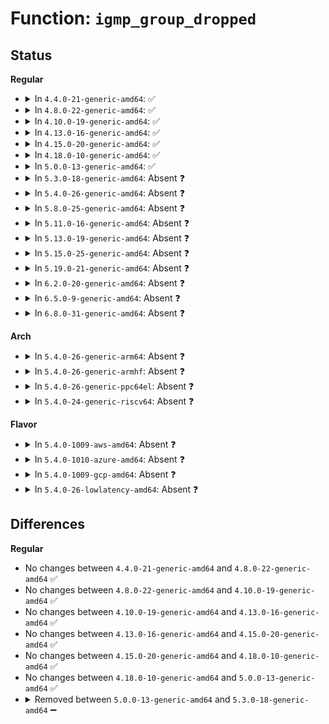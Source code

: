 # Function: <code>igmp_group_dropped</code>

## Status
<b>Regular</b>
<ul>
<li>
<details>
<summary>In <code>4.4.0-21-generic-amd64</code>: ✅</summary>

```c
void igmp_group_dropped(struct ip_mc_list * im)
```

```json
{
  "name": "igmp_group_dropped",
  "collision_type": "Unique Static",
  "inline_type": "No",
  "funcs": [
    {
      "addr": 18446744071586804640,
      "name": "igmp_group_dropped",
      "external": false,
      "loc": "net/ipv4/igmp.c:1186",
      "file": "net/ipv4/igmp.c",
      "inline": "seen, unknown",
      "caller_inline": [],
      "caller_func": [
        "net/ipv4/igmp.c:ip_mc_dec_group",
        "net/ipv4/igmp.c:ip_mc_unmap",
        "net/ipv4/igmp.c:ip_mc_down"
      ]
    }
  ],
  "symbols": [
    {
      "addr": 18446744071586804640,
      "name": "igmp_group_dropped",
      "section": ".text",
      "bind": "STB_LOCAL",
      "size": 594
    }
  ]
}
```
</details>
</li>
<li>
<details>
<summary>In <code>4.8.0-22-generic-amd64</code>: ✅</summary>

```c
void igmp_group_dropped(struct ip_mc_list * im)
```

```json
{
  "name": "igmp_group_dropped",
  "collision_type": "Unique Static",
  "inline_type": "No",
  "funcs": [
    {
      "addr": 18446744071587252960,
      "name": "igmp_group_dropped",
      "external": false,
      "loc": "net/ipv4/igmp.c:1185",
      "file": "net/ipv4/igmp.c",
      "inline": "seen, unknown",
      "caller_inline": [],
      "caller_func": [
        "net/ipv4/igmp.c:ip_mc_down",
        "net/ipv4/igmp.c:ip_mc_unmap",
        "net/ipv4/igmp.c:ip_mc_dec_group"
      ]
    }
  ],
  "symbols": [
    {
      "addr": 18446744071587252960,
      "name": "igmp_group_dropped",
      "section": ".text",
      "bind": "STB_LOCAL",
      "size": 616
    }
  ]
}
```
</details>
</li>
<li>
<details>
<summary>In <code>4.10.0-19-generic-amd64</code>: ✅</summary>

```c
void igmp_group_dropped(struct ip_mc_list * im)
```

```json
{
  "name": "igmp_group_dropped",
  "collision_type": "Unique Static",
  "inline_type": "No",
  "funcs": [
    {
      "addr": 18446744071587453616,
      "name": "igmp_group_dropped",
      "external": false,
      "loc": "net/ipv4/igmp.c:1216",
      "file": "net/ipv4/igmp.c",
      "inline": "seen, unknown",
      "caller_inline": [],
      "caller_func": [
        "net/ipv4/igmp.c:ip_mc_down",
        "net/ipv4/igmp.c:ip_mc_unmap",
        "net/ipv4/igmp.c:ip_mc_dec_group"
      ]
    }
  ],
  "symbols": [
    {
      "addr": 18446744071587453616,
      "name": "igmp_group_dropped",
      "section": ".text",
      "bind": "STB_LOCAL",
      "size": 616
    }
  ]
}
```
</details>
</li>
<li>
<details>
<summary>In <code>4.13.0-16-generic-amd64</code>: ✅</summary>

```c
void igmp_group_dropped(struct ip_mc_list * im)
```

```json
{
  "name": "igmp_group_dropped",
  "collision_type": "Unique Static",
  "inline_type": "No",
  "funcs": [
    {
      "addr": 18446744071587590128,
      "name": "igmp_group_dropped",
      "external": false,
      "loc": "net/ipv4/igmp.c:1225",
      "file": "net/ipv4/igmp.c",
      "inline": "seen, unknown",
      "caller_inline": [],
      "caller_func": [
        "net/ipv4/igmp.c:ip_mc_down",
        "net/ipv4/igmp.c:ip_mc_unmap",
        "net/ipv4/igmp.c:ip_mc_dec_group"
      ]
    }
  ],
  "symbols": [
    {
      "addr": 18446744071587590128,
      "name": "igmp_group_dropped",
      "section": ".text",
      "bind": "STB_LOCAL",
      "size": 586
    }
  ]
}
```
</details>
</li>
<li>
<details>
<summary>In <code>4.15.0-20-generic-amd64</code>: ✅</summary>

```c
void igmp_group_dropped(struct ip_mc_list * im)
```

```json
{
  "name": "igmp_group_dropped",
  "collision_type": "Unique Static",
  "inline_type": "No",
  "funcs": [
    {
      "addr": 18446744071588114080,
      "name": "igmp_group_dropped",
      "external": false,
      "loc": "net/ipv4/igmp.c:1253",
      "file": "net/ipv4/igmp.c",
      "inline": "seen, unknown",
      "caller_inline": [],
      "caller_func": [
        "net/ipv4/igmp.c:ip_mc_down",
        "net/ipv4/igmp.c:ip_mc_unmap",
        "net/ipv4/igmp.c:ip_mc_dec_group"
      ]
    }
  ],
  "symbols": [
    {
      "addr": 18446744071588114080,
      "name": "igmp_group_dropped",
      "section": ".text",
      "bind": "STB_LOCAL",
      "size": 586
    }
  ]
}
```
</details>
</li>
<li>
<details>
<summary>In <code>4.18.0-10-generic-amd64</code>: ✅</summary>

```c
void igmp_group_dropped(struct ip_mc_list * im)
```

```json
{
  "name": "igmp_group_dropped",
  "collision_type": "Unique Static",
  "inline_type": "No",
  "funcs": [
    {
      "addr": 18446744071588468704,
      "name": "igmp_group_dropped",
      "external": false,
      "loc": "net/ipv4/igmp.c:1253",
      "file": "net/ipv4/igmp.c",
      "inline": "seen, unknown",
      "caller_inline": [],
      "caller_func": [
        "net/ipv4/igmp.c:ip_mc_down",
        "net/ipv4/igmp.c:ip_mc_unmap",
        "net/ipv4/igmp.c:ip_mc_dec_group"
      ]
    }
  ],
  "symbols": [
    {
      "addr": 18446744071588468704,
      "name": "igmp_group_dropped",
      "section": ".text",
      "bind": "STB_LOCAL",
      "size": 603
    }
  ]
}
```
</details>
</li>
<li>
<details>
<summary>In <code>5.0.0-13-generic-amd64</code>: ✅</summary>

```c
void igmp_group_dropped(struct ip_mc_list * im)
```

```json
{
  "name": "igmp_group_dropped",
  "collision_type": "Unique Static",
  "inline_type": "No",
  "funcs": [
    {
      "addr": 18446744071588662672,
      "name": "igmp_group_dropped",
      "external": false,
      "loc": "net/ipv4/igmp.c:1264",
      "file": "net/ipv4/igmp.c",
      "inline": "seen, unknown",
      "caller_inline": [],
      "caller_func": [
        "net/ipv4/igmp.c:ip_mc_down",
        "net/ipv4/igmp.c:ip_mc_unmap",
        "net/ipv4/igmp.c:ip_mc_dec_group"
      ]
    }
  ],
  "symbols": [
    {
      "addr": 18446744071588662672,
      "name": "igmp_group_dropped",
      "section": ".text",
      "bind": "STB_LOCAL",
      "size": 603
    }
  ]
}
```
</details>
</li>
<li>
<details>
<summary>In <code>5.3.0-18-generic-amd64</code>: Absent ❓</summary>

```json
{
  "name": "igmp_group_dropped",
  "collision_type": "Unique Static",
  "inline_type": "Full",
  "funcs": [
    {
      "addr": 18446744071589083158,
      "name": "igmp_group_dropped",
      "external": false,
      "loc": "net/ipv4/igmp.c:1316",
      "file": "net/ipv4/igmp.c",
      "inline": "not declared, inlined",
      "caller_inline": [
        "net/ipv4/igmp.c:ip_mc_down",
        "net/ipv4/igmp.c:ip_mc_unmap"
      ],
      "caller_func": []
    }
  ],
  "symbols": []
}
```
</details>
</li>
<li>
<details>
<summary>In <code>5.4.0-26-generic-amd64</code>: Absent ❓</summary>

```json
{
  "name": "igmp_group_dropped",
  "collision_type": "Unique Static",
  "inline_type": "Full",
  "funcs": [
    {
      "addr": 18446744071589307318,
      "name": "igmp_group_dropped",
      "external": false,
      "loc": "net/ipv4/igmp.c:1316",
      "file": "net/ipv4/igmp.c",
      "inline": "not declared, inlined",
      "caller_inline": [
        "net/ipv4/igmp.c:ip_mc_down",
        "net/ipv4/igmp.c:ip_mc_unmap"
      ],
      "caller_func": []
    }
  ],
  "symbols": []
}
```
</details>
</li>
<li>
<details>
<summary>In <code>5.8.0-25-generic-amd64</code>: Absent ❓</summary>

```json
{
  "name": "igmp_group_dropped",
  "collision_type": "Unique Static",
  "inline_type": "Full",
  "funcs": [
    {
      "addr": 18446744071590284454,
      "name": "igmp_group_dropped",
      "external": false,
      "loc": "net/ipv4/igmp.c:1314",
      "file": "net/ipv4/igmp.c",
      "inline": "not declared, inlined",
      "caller_inline": [
        "net/ipv4/igmp.c:ip_mc_down",
        "net/ipv4/igmp.c:ip_mc_unmap"
      ],
      "caller_func": []
    }
  ],
  "symbols": []
}
```
</details>
</li>
<li>
<details>
<summary>In <code>5.11.0-16-generic-amd64</code>: Absent ❓</summary>

```json
{
  "name": "igmp_group_dropped",
  "collision_type": "Unique Static",
  "inline_type": "Full",
  "funcs": [
    {
      "addr": 18446744071590337462,
      "name": "igmp_group_dropped",
      "external": false,
      "loc": "net/ipv4/igmp.c:1314",
      "file": "net/ipv4/igmp.c",
      "inline": "not declared, inlined",
      "caller_inline": [
        "net/ipv4/igmp.c:ip_mc_down",
        "net/ipv4/igmp.c:ip_mc_unmap"
      ],
      "caller_func": []
    }
  ],
  "symbols": []
}
```
</details>
</li>
<li>
<details>
<summary>In <code>5.13.0-19-generic-amd64</code>: Absent ❓</summary>

```json
{
  "name": "igmp_group_dropped",
  "collision_type": "Unique Static",
  "inline_type": "Full",
  "funcs": [
    {
      "addr": 18446744071590253318,
      "name": "igmp_group_dropped",
      "external": false,
      "loc": "net/ipv4/igmp.c:1321",
      "file": "net/ipv4/igmp.c",
      "inline": "not declared, inlined",
      "caller_inline": [
        "net/ipv4/igmp.c:ip_mc_down",
        "net/ipv4/igmp.c:ip_mc_unmap"
      ],
      "caller_func": []
    }
  ],
  "symbols": []
}
```
</details>
</li>
<li>
<details>
<summary>In <code>5.15.0-25-generic-amd64</code>: Absent ❓</summary>

```json
{
  "name": "igmp_group_dropped",
  "collision_type": "Unique Static",
  "inline_type": "Full",
  "funcs": [
    {
      "addr": 18446744071591037382,
      "name": "igmp_group_dropped",
      "external": false,
      "loc": "net/ipv4/igmp.c:1321",
      "file": "net/ipv4/igmp.c",
      "inline": "not declared, inlined",
      "caller_inline": [
        "net/ipv4/igmp.c:ip_mc_down",
        "net/ipv4/igmp.c:ip_mc_unmap"
      ],
      "caller_func": []
    }
  ],
  "symbols": []
}
```
</details>
</li>
<li>
<details>
<summary>In <code>5.19.0-21-generic-amd64</code>: Absent ❓</summary>

```json
{
  "name": "igmp_group_dropped",
  "collision_type": "Unique Static",
  "inline_type": "Full",
  "funcs": [
    {
      "addr": 18446744071592685222,
      "name": "igmp_group_dropped",
      "external": false,
      "loc": "net/ipv4/igmp.c:1327",
      "file": "net/ipv4/igmp.c",
      "inline": "not declared, inlined",
      "caller_inline": [
        "net/ipv4/igmp.c:ip_mc_down",
        "net/ipv4/igmp.c:ip_mc_unmap"
      ],
      "caller_func": []
    }
  ],
  "symbols": []
}
```
</details>
</li>
<li>
<details>
<summary>In <code>6.2.0-20-generic-amd64</code>: Absent ❓</summary>

```json
{
  "name": "igmp_group_dropped",
  "collision_type": "Unique Static",
  "inline_type": "Full",
  "funcs": [
    {
      "addr": 18446744071594553702,
      "name": "igmp_group_dropped",
      "external": false,
      "loc": "net/ipv4/igmp.c:1327",
      "file": "net/ipv4/igmp.c",
      "inline": "not declared, inlined",
      "caller_inline": [
        "net/ipv4/igmp.c:ip_mc_down",
        "net/ipv4/igmp.c:ip_mc_unmap"
      ],
      "caller_func": []
    }
  ],
  "symbols": []
}
```
</details>
</li>
<li>
<details>
<summary>In <code>6.5.0-9-generic-amd64</code>: Absent ❓</summary>

```json
{
  "name": "igmp_group_dropped",
  "collision_type": "Unique Static",
  "inline_type": "Full",
  "funcs": [
    {
      "addr": 18446744071594945526,
      "name": "igmp_group_dropped",
      "external": false,
      "loc": "net/ipv4/igmp.c:1328",
      "file": "net/ipv4/igmp.c",
      "inline": "not declared, inlined",
      "caller_inline": [
        "net/ipv4/igmp.c:ip_mc_down",
        "net/ipv4/igmp.c:ip_mc_unmap"
      ],
      "caller_func": []
    }
  ],
  "symbols": []
}
```
</details>
</li>
<li>
<details>
<summary>In <code>6.8.0-31-generic-amd64</code>: Absent ❓</summary>

```json
{
  "name": "igmp_group_dropped",
  "collision_type": "Unique Static",
  "inline_type": "Full",
  "funcs": [
    {
      "addr": 18446744071595757878,
      "name": "igmp_group_dropped",
      "external": false,
      "loc": "net/ipv4/igmp.c:1330",
      "file": "net/ipv4/igmp.c",
      "inline": "not declared, inlined",
      "caller_inline": [
        "net/ipv4/igmp.c:ip_mc_down",
        "net/ipv4/igmp.c:ip_mc_unmap"
      ],
      "caller_func": []
    }
  ],
  "symbols": []
}
```
</details>
</li>
</ul>
<b>Arch</b>
<ul>
<li>
<details>
<summary>In <code>5.4.0-26-generic-arm64</code>: Absent ❓</summary>

```json
{
  "name": "igmp_group_dropped",
  "collision_type": "Unique Static",
  "inline_type": "Full",
  "funcs": [
    {
      "addr": 18446603336502942368,
      "name": "igmp_group_dropped",
      "external": false,
      "loc": "net/ipv4/igmp.c:1316",
      "file": "net/ipv4/igmp.c",
      "inline": "not declared, inlined",
      "caller_inline": [
        "net/ipv4/igmp.c:ip_mc_down",
        "net/ipv4/igmp.c:ip_mc_unmap"
      ],
      "caller_func": []
    }
  ],
  "symbols": []
}
```
</details>
</li>
<li>
<details>
<summary>In <code>5.4.0-26-generic-armhf</code>: Absent ❓</summary>

```json
{
  "name": "igmp_group_dropped",
  "collision_type": "Unique Static",
  "inline_type": "Full",
  "funcs": [
    {
      "addr": 3235632836,
      "name": "igmp_group_dropped",
      "external": false,
      "loc": "net/ipv4/igmp.c:1316",
      "file": "net/ipv4/igmp.c",
      "inline": "not declared, inlined",
      "caller_inline": [
        "net/ipv4/igmp.c:ip_mc_down",
        "net/ipv4/igmp.c:ip_mc_unmap"
      ],
      "caller_func": []
    }
  ],
  "symbols": []
}
```
</details>
</li>
<li>
<details>
<summary>In <code>5.4.0-26-generic-ppc64el</code>: Absent ❓</summary>

```json
{
  "name": "igmp_group_dropped",
  "collision_type": "Unique Static",
  "inline_type": "Full",
  "funcs": [
    {
      "addr": 13835058055296617024,
      "name": "igmp_group_dropped",
      "external": false,
      "loc": "net/ipv4/igmp.c:1316",
      "file": "net/ipv4/igmp.c",
      "inline": "not declared, inlined",
      "caller_inline": [
        "net/ipv4/igmp.c:ip_mc_down",
        "net/ipv4/igmp.c:ip_mc_unmap"
      ],
      "caller_func": []
    }
  ],
  "symbols": []
}
```
</details>
</li>
<li>
<details>
<summary>In <code>5.4.0-24-generic-riscv64</code>: Absent ❓</summary>

```json
{
  "name": "igmp_group_dropped",
  "collision_type": "Unique Static",
  "inline_type": "Full",
  "funcs": [
    {
      "addr": 18446743936279028884,
      "name": "igmp_group_dropped",
      "external": false,
      "loc": "net/ipv4/igmp.c:1316",
      "file": "net/ipv4/igmp.c",
      "inline": "not declared, inlined",
      "caller_inline": [
        "net/ipv4/igmp.c:ip_mc_down",
        "net/ipv4/igmp.c:ip_mc_unmap"
      ],
      "caller_func": []
    }
  ],
  "symbols": []
}
```
</details>
</li>
</ul>
<b>Flavor</b>
<ul>
<li>
<details>
<summary>In <code>5.4.0-1009-aws-amd64</code>: Absent ❓</summary>

```json
{
  "name": "igmp_group_dropped",
  "collision_type": "Unique Static",
  "inline_type": "Full",
  "funcs": [
    {
      "addr": 18446744071588913494,
      "name": "igmp_group_dropped",
      "external": false,
      "loc": "net/ipv4/igmp.c:1316",
      "file": "net/ipv4/igmp.c",
      "inline": "not declared, inlined",
      "caller_inline": [
        "net/ipv4/igmp.c:ip_mc_down",
        "net/ipv4/igmp.c:ip_mc_unmap"
      ],
      "caller_func": []
    }
  ],
  "symbols": []
}
```
</details>
</li>
<li>
<details>
<summary>In <code>5.4.0-1010-azure-amd64</code>: Absent ❓</summary>

```json
{
  "name": "igmp_group_dropped",
  "collision_type": "Unique Static",
  "inline_type": "Full",
  "funcs": [
    {
      "addr": 18446744071588625430,
      "name": "igmp_group_dropped",
      "external": false,
      "loc": "net/ipv4/igmp.c:1316",
      "file": "net/ipv4/igmp.c",
      "inline": "not declared, inlined",
      "caller_inline": [
        "net/ipv4/igmp.c:ip_mc_down",
        "net/ipv4/igmp.c:ip_mc_unmap"
      ],
      "caller_func": []
    }
  ],
  "symbols": []
}
```
</details>
</li>
<li>
<details>
<summary>In <code>5.4.0-1009-gcp-amd64</code>: Absent ❓</summary>

```json
{
  "name": "igmp_group_dropped",
  "collision_type": "Unique Static",
  "inline_type": "Full",
  "funcs": [
    {
      "addr": 18446744071589349878,
      "name": "igmp_group_dropped",
      "external": false,
      "loc": "net/ipv4/igmp.c:1316",
      "file": "net/ipv4/igmp.c",
      "inline": "not declared, inlined",
      "caller_inline": [
        "net/ipv4/igmp.c:ip_mc_down",
        "net/ipv4/igmp.c:ip_mc_unmap"
      ],
      "caller_func": []
    }
  ],
  "symbols": []
}
```
</details>
</li>
<li>
<details>
<summary>In <code>5.4.0-26-lowlatency-amd64</code>: Absent ❓</summary>

```json
{
  "name": "igmp_group_dropped",
  "collision_type": "Unique Static",
  "inline_type": "Full",
  "funcs": [
    {
      "addr": 18446744071589392262,
      "name": "igmp_group_dropped",
      "external": false,
      "loc": "net/ipv4/igmp.c:1316",
      "file": "net/ipv4/igmp.c",
      "inline": "not declared, inlined",
      "caller_inline": [
        "net/ipv4/igmp.c:ip_mc_down",
        "net/ipv4/igmp.c:ip_mc_unmap"
      ],
      "caller_func": []
    }
  ],
  "symbols": []
}
```
</details>
</li>
</ul>

## Differences
<b>Regular</b>
<ul>
<li>
No changes between <code>4.4.0-21-generic-amd64</code> and <code>4.8.0-22-generic-amd64</code> ✅
</li>
<li>
No changes between <code>4.8.0-22-generic-amd64</code> and <code>4.10.0-19-generic-amd64</code> ✅
</li>
<li>
No changes between <code>4.10.0-19-generic-amd64</code> and <code>4.13.0-16-generic-amd64</code> ✅
</li>
<li>
No changes between <code>4.13.0-16-generic-amd64</code> and <code>4.15.0-20-generic-amd64</code> ✅
</li>
<li>
No changes between <code>4.15.0-20-generic-amd64</code> and <code>4.18.0-10-generic-amd64</code> ✅
</li>
<li>
No changes between <code>4.18.0-10-generic-amd64</code> and <code>5.0.0-13-generic-amd64</code> ✅
</li>
<li>
<details>
<summary>Removed between <code>5.0.0-13-generic-amd64</code> and <code>5.3.0-18-generic-amd64</code> ➖</summary>

```c
void igmp_group_dropped(struct ip_mc_list * im)
```
</details>
</li>
</ul>
